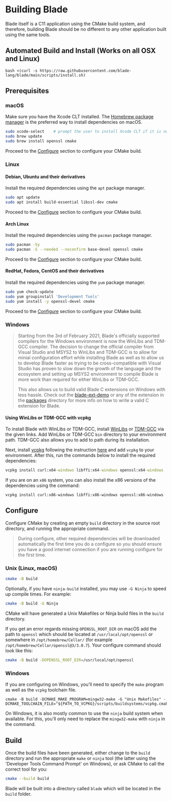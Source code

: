# Building Blade

Blade itself is a C11 application using the CMake build system, and therefore, building Blade should be no different to
any other application built using the same tools.

## Automated Build and Install (Works on all OSX and Linux)

```shell
bash <(curl -s https://raw.githubusercontent.com/blade-lang/blade/main/scripts/install.sh)
```

## Prerequisites

### macOS

Make sure you have the Xcode CLT installed. The [Homebrew package manager](https://brew.sh) is the preferred way to
install dependencies on macOS.

```sh
sudo xcode-select    # prompt the user to install Xcode CLT if it is not already installed
sudo brew update
sudo brew install openssl cmake
```

Proceed to the [Configure](#configure) section to configure your CMake build.

### Linux

#### Debian, Ubuntu and their derivatives

Install the required dependencies using the `apt` package manager.

```sh
sudo apt update
sudo apt install build-essential libssl-dev cmake
```

Proceed to the [Configure](#configure) section to configure your CMake build.

#### Arch Linux

Install the required dependencies using the `pacman` package manager.

```sh
sudo pacman -Sy
sudo pacman -S --needed --noconfirm base-devel openssl cmake
```

Proceed to the [Configure](#configure) section to configure your CMake build.

#### RedHat, Fedora, CentOS and their derivatives

Install the required dependencies using the `yum` package manager.

```sh
sudo yum check-update
sudo yum groupinstall 'Development Tools'
sudo yum install -y openssl-devel cmake
```

Proceed to the [Configure](#configure) section to configure your CMake build.

### Windows

> Starting from the 3rd of February 2021, Blade's officially supported compilers for the Windows environment is now the 
> WinLibs and TDM-GCC compiler. The decision to change the official compiler from Visual Studio and MSYS2 to WinLibs and TDM-GCC 
> is to allow for minial configuration effort while installing Blade as well as to allow us to develop Blade faster as trying to 
> be cross-compatible with Visual Studio has proven to slow down the growth of the language and the ecosystem and setting up 
> MSYS2 environment to compile Blade is more work than required for either WinLibs or TDM-GCC.
> 
> This also allows us to build valid Blade C extensions on Windows with less hassle. 
> Check out the [blade-ext-demo](https://github.com/blade-lang/blade-ext-demo) or any of the extension in the 
> [packages](https://github.com/blade-lang/blade/packages) directory for more info on how to write a valid C extension for Blade.

#### Using WinLibs or TDM-GCC with vcpkg

To install Blade with WinLibs or TDM-GCC, install 
[WinLibs](https://github.com/brechtsanders/winlibs_mingw/releases/download/11.2.0-9.0.0-msvcrt-r5/winlibs-x86_64-posix-seh-gcc-11.2.0-mingw-w64-9.0.0-r5.zip) 
or [TDM-GCC](https://github.com/jmeubank/tdm-gcc/releases/download/v10.3.0-tdm64-2/tdm64-gcc-10.3.0-2.exe) 
via the given links. Add WinLibs or TDM-GCC `bin` directory to your environment path. TDM-GCC also allows you to add to path during its installation. 

Next, install [vcpkg](https://vcpkg.io/en/index.html) following the instruction [here](https://vcpkg.io/en/getting-started.html)
and add `vcpkg` to your environment. After this, run the commands below to install the required dependencies:

```bat
vcpkg install curl:x64-windows libffi:x64-windows openssl:x64-windows
```

If you are on an `x86` system, you can also install the x86 versions of the dependencies using the command:

```shell
vcpkg install curl:x86-windows libffi:x86-windows openssl:x86-windows
```

## Configure

Configure CMake by creating an empty `build` directory in the source root directory, and running the appropriate command.

> During configure, other required dependencies will be downloaded automatically the first time you do a configure so you should ensure you have a good internet connection if you are running configure for the first time.

### Unix (Linux, macOS)

```sh
cmake -B build
```

Optionally, if you have `ninja-build` installed, you may use `-G Ninja` to speed up compile times. For example:

```sh
cmake -B build -G Ninja
```

CMake will have generated a Unix Makefiles or Ninja build files in the `build` directory.

If you get an error regards missing `OPENSSL_ROOT_DIR` on macOS add the path to `openssl` which should be located at `/usr/local/opt/openssl` or somewhere in `/opt/homebrew/Cellar/` 
(for example `/opt/homebrew/Cellar/openssl@3/3.0.7`). Your configure command should look like this:

```sh
cmake -B build -DOPENSSL_ROOT_DIR=/usr/local/opt/openssl
```

### Windows

If you are configuring on Windows, you'll need to specify the `make` program as well as the `vcpkg` toolchain file.

```shell
cmake -B build -DCMAKE_MAKE_PROGRAM=mingw32-make -G "Unix Makefiles" -DCMAKE_TOOLCHAIN_FILE="${PATH_TO_VCPKG}/scripts/buildsystems/vcpkg.cmake"
```

On Windows, it is also mostly common to use the `ninja` build system when available. For this, you'll only need to replace the `mingw32-make` with `ninja` in the command.

## Build

Once the build files have been generated, either change to the `build` directory and run the appropriate `make` or 
`ninja` tool (the latter using the 'Developer Tools Command Prompt' on Windows), or ask CMake to call the correct 
tool for you:

```sh
cmake --build build
```

Blade will be built into a directory called `blade` which will be located in the `build` folder.
